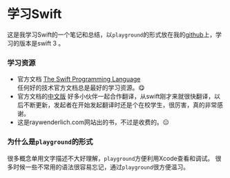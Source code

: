 # 学习Swift

这是我学习Swift的一个笔记和总结，以`playground`的形式放在我的[github](https://github.com/andyron/learnSwift)上，学习的版本是swift 3 。

### 学习资源
- 官方文档 [The Swift Programming Language](https://swift.org/documentation/#the-swift-programming-language)  
任何好的技术官方文档总是最好的学习资源。😋
- 官方文档的[中文版](https://github.com/numbbbbb/the-swift-programming-language-in-chinese)
好多小伙伴一起合作翻译，从swift刚才来就很快翻译，以后不断更新，发起者在开始发起翻译时还是个在校学生，很厉害，真的非常感谢。
- [<Swift Apprentice>](https://store.raywenderlich.com/products/swift-apprentice)
这是raywenderlich.com网站出的书，不过是收费的。😑

### 为什么是`playground`的形式

很多概念单用文字描述不大好理解，`playground`方便利用Xcode查看和调试。
很多时候一些不常用的语法很容易忘记，通过`playground`很方便温习。
